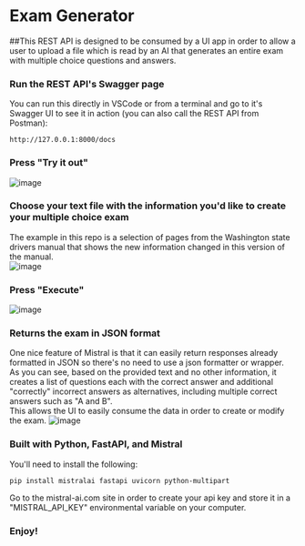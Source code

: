 # Exam Generator
##This REST API is designed to be consumed by a UI app in order to allow a user to upload a file which is read by an AI that generates an entire exam with multiple choice questions and answers.  
### Run the REST API's Swagger page 
You can run this directly in VSCode or from a terminal and go to it's Swagger UI to see it in action (you can also call the REST API from Postman):  
```
http://127.0.0.1:8000/docs
```
### Press "Try it out"  
![image](https://github.com/rcorvus/ExamGenerator/assets/5025458/2c8753bd-5bbc-4938-b776-368248880a9a)

### Choose your text file with the information you'd like to create your multiple choice exam  
The example in this repo is a selection of pages from the Washington state drivers manual that shows the new information changed in this version of the manual.  
![image](https://github.com/rcorvus/ExamGenerator/assets/5025458/9fbf198e-a2ab-4b31-96bc-2ed5cb0c5d16)

### Press "Execute"  
![image](https://github.com/rcorvus/ExamGenerator/assets/5025458/389ed2a3-9c35-424c-8c37-b0bafa333910)

### Returns the exam in JSON format  
One nice feature of Mistral is that it can easily return responses already formatted in JSON so there's no need to use a json formatter or wrapper.  
As you can see, based on the provided text and no other information, it creates a list of questions each with the correct answer and additional "correctly" incorrect answers as alternatives, including multiple correct answers such as "A and B".  
This allows the UI to easily consume the data in order to create or modify the exam.
![image](https://github.com/rcorvus/ExamGenerator/assets/5025458/40e2a968-c565-484a-9a6a-ac7357697fd2)


### Built with Python, FastAPI, and Mistral  
You'll need to install the following:  
``` 
pip install mistralai fastapi uvicorn python-multipart  
```
Go to the mistral-ai.com site in order to create your api key and store it in a "MISTRAL_API_KEY" environmental variable on your computer.

### Enjoy!
